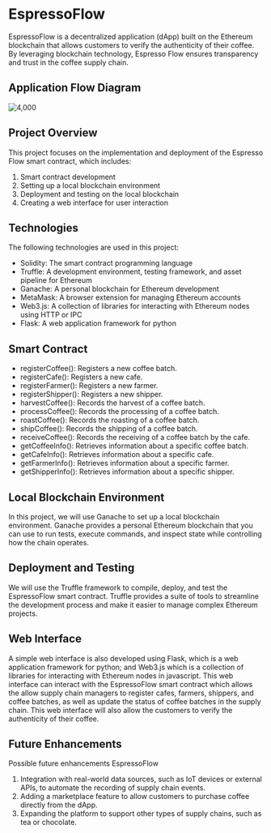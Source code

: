 # EspressoFlow
EspressoFlow is a decentralized application (dApp) built on the Ethereum blockchain that allows customers to verify the authenticity of their coffee. By leveraging blockchain technology, Espresso Flow ensures transparency and trust in the coffee supply chain.

## Application Flow Diagram
![4,000](https://user-images.githubusercontent.com/64888928/231164712-7fc6e4ce-9d0e-44a4-9166-fb1d9020fc6a.png)

## Project Overview
This project focuses on the implementation and deployment of the Espresso Flow smart contract, which includes:

1. Smart contract development
2. Setting up a local blockchain environment
3. Deployment and testing on the local blockchain
4. Creating a web interface for user interaction

## Technologies
The following technologies are used in this project:

* Solidity: The smart contract programming language
* Truffle: A development environment, testing framework, and asset pipeline for Ethereum
* Ganache: A personal blockchain for Ethereum development
* MetaMask: A browser extension for managing Ethereum accounts
* Web3.js: A collection of libraries for interacting with Ethereum nodes using HTTP or IPC
* Flask: A web application framework for python

## Smart Contract

* registerCoffee(): Registers a new coffee batch.
* registerCafe(): Registers a new cafe.
* registerFarmer(): Registers a new farmer.
* registerShipper(): Registers a new shipper.
* harvestCoffee(): Records the harvest of a coffee batch.
* processCoffee(): Records the processing of a coffee batch.
* roastCoffee(): Records the roasting of a coffee batch.
* shipCoffee(): Records the shipping of a coffee batch.
* receiveCoffee(): Records the receiving of a coffee batch by the cafe.
* getCoffeeInfo(): Retrieves information about a specific coffee batch.
* getCafeInfo(): Retrieves information about a specific cafe.
* getFarmerInfo(): Retrieves information about a specific farmer.
* getShipperInfo(): Retrieves information about a specific shipper.

## Local Blockchain Environment

In this project, we will use Ganache to set up a local blockchain environment. Ganache provides a personal Ethereum blockchain that you can use to run tests, execute commands, and inspect state while controlling how the chain operates.

## Deployment and Testing

We will use the Truffle framework to compile, deploy, and test the EspressoFlow smart contract. Truffle provides a suite of tools to streamline the development process and make it easier to manage complex Ethereum projects.

## Web Interface

A simple web interface is also developed using Flask, which is a web application framework for python; and Web3.js which is a collection of libraries for interacting with Ethereum nodes in javascript. This web interface can interact with the EspressoFlow smart contract which allows the allow supply chain managers to register cafes, farmers, shippers, and coffee batches, as well as update the status of coffee batches in the supply chain. This web interface will also allow the customers to verify the authenticity of their coffee.

## Future Enhancements

Possible future enhancements EspressoFlow
1. Integration with real-world data sources, such as IoT devices or external APIs, to automate the recording of supply chain events.
2. Adding a marketplace feature to allow customers to purchase coffee directly from the dApp.
3. Expanding the platform to support other types of supply chains, such as tea or chocolate.
